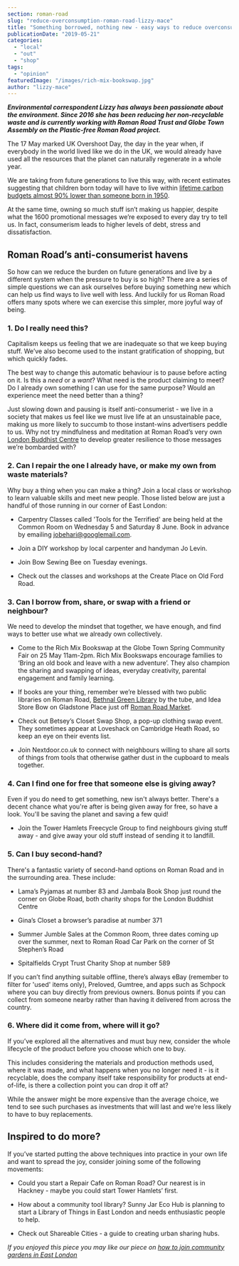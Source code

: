 ```yaml
---
section: roman-road
slug: "reduce-overconsumption-roman-road-lizzy-mace"
title: "Something borrowed, nothing new - easy ways to reduce overconsumption"
publicationDate: "2019-05-21"
categories: 
  - "local"
  - "out"
  - "shop"
tags: 
  - "opinion"
featuredImage: "/images/rich-mix-bookswap.jpg"
author: "lizzy-mace"
---
```


**_Environmental correspondent Lizzy has always been passionate about the environment. Since 2016 she has been reducing her non-recyclable waste and is currently working with Roman Road Trust and Globe Town Assembly on the Plastic-free Roman Road project._**

The 17 May marked UK Overshoot Day, the day in the year when, if everybody in the world lived like we do in the UK, we would already have used all the resources that the planet can naturally regenerate in a whole year.

We are taking from future generations to live this way, with recent estimates suggesting that children born today will have to live within [lifetime carbon budgets almost 90% lower than someone born in 1950](https://www.theguardian.com/environment/2019/apr/10/climate-crisis-todays-children-face-lives-with-tiny-carbon-footprints).

At the same time, owning so much stuff isn’t making us happier, despite what the 1600 promotional messages we’re exposed to every day try to tell us. In fact, consumerism leads to higher levels of debt, stress and dissatisfaction.

## **Roman Road’s anti-consumerist havens**

So how can we reduce the burden on future generations and live by a different system when the pressure to buy is so high? There are a series of simple questions we can ask ourselves before buying something new which can help us find ways to live well with less. And luckily for us Roman Road offers many spots where we can exercise this simpler, more joyful way of being.

### **1\. Do I really need this?**

Capitalism keeps us feeling that we are inadequate so that we keep buying stuff. We’ve also become used to the instant gratification of shopping, but which quickly fades.  
  
The best way to change this automatic behaviour is to pause before acting on it. Is this a _need_ or a _want_? What need is the product claiming to meet? Do I already own something I can use for the same purpose? Would an experience meet the need better than a thing?

Just slowing down and pausing is itself anti-consumerist - we live in a society that makes us feel like we must live life at an unsustainable pace, making us more likely to succumb to those instant-wins advertisers peddle to us. Why not try mindfulness and meditation at Roman Road’s very own [London Buddhist Centre](https://romanroadlondon.com/london-buddhist-centre-east-london/) to develop greater resilience to those messages we’re bombarded with?

### **2\. Can I repair the one I already have, or make my own from waste materials?**

Why buy a thing when you can make a thing? Join a local class or workshop to learn valuable skills and meet new people. Those listed below are just a handful of those running in our corner of East London:

- Carpentry Classes called 'Tools for the Terrified' are being held at the Common Room on Wednesday 5 and Saturday 8 June. Book in advance by emailing jobehari@googlemail.com.

- Join a DIY workshop by local carpenter and handyman Jo Levin.

- Join Bow Sewing Bee on Tuesday evenings.

- Check out the classes and workshops at the Create Place on Old Ford Road.

### **3\. Can I borrow from, share, or swap with a friend or neighbour?**

We need to develop the mindset that together, we have enough, and find ways to better use what we already own collectively.

- Come to the Rich Mix Bookswap at the Globe Town Spring Community Fair on 25 May 11am-2pm. Rich Mix Bookswaps encourage families to ‘Bring an old book and leave with a new adventure’. They also champion the sharing and swapping of ideas, everyday creativity, parental engagement and family learning.

- If books are your thing, remember we’re blessed with two public libraries on Roman Road, [Bethnal Green Library](https://romanroadlondon.com/bethnal-green-library-history/) by the tube, and Idea Store Bow on Gladstone Place just off [Roman Road Market](https://romanroadlondon.com/market/).

- Check out Betsey’s Closet Swap Shop, a pop-up clothing swap event. They sometimes appear at Loveshack on Cambridge Heath Road, so keep an eye on their events list.

- Join Nextdoor.co.uk to connect with neighbours willing to share all sorts of things from tools that otherwise gather dust in the cupboard to meals together.

### **4\. Can I find one for free that someone else is giving away?**

Even if you do need to get something, new isn't always better. There's a decent chance what you're after is being given away for free, so have a look. You'll be saving the planet and saving a few quid!

- Join the Tower Hamlets Freecycle Group to find neighbours giving stuff away - and give away your old stuff instead of sending it to landfill.

### **5\. Can I buy second-hand?**

There's a fantastic variety of second-hand options on Roman Road and in the surrounding area. These include:

- Lama’s Pyjamas at number 83 and Jambala Book Shop just round the corner on Globe Road, both charity shops for the London Buddhist Centre

- Gina’s Closet a browser’s paradise at number 371

- Summer Jumble Sales at the Common Room, three dates coming up over the summer, next to Roman Road Car Park on the corner of St Stephen’s Road

- Spitalfields Crypt Trust Charity Shop at number 589

If you can’t find anything suitable offline, there’s always eBay (remember to filter for 'used' items only), Preloved, Gumtree, and apps such as Schpock where you can buy directly from previous owners. Bonus points if you can collect from someone nearby rather than having it delivered from across the country.

### **6\. Where did it come from, where will it go?**

If you’ve explored all the alternatives and must buy new, consider the whole lifecycle of the product before you choose which one to buy.

This includes considering the materials and production methods used, where it was made, and what happens when you no longer need it - is it recyclable, does the company itself take responsibility for products at end-of-life, is there a collection point you can drop it off at?  
  
While the answer might be more expensive than the average choice, we tend to see such purchases as investments that will last and we’re less likely to have to buy replacements.

## **Inspired to do more?**

If you’ve started putting the above techniques into practice in your own life and want to spread the joy, consider joining some of the following movements:

- Could you start a Repair Cafe on Roman Road? Our nearest is in Hackney - maybe you could start Tower Hamlets’ first.

- How about a community tool library? Sunny Jar Eco Hub is planning to start a Library of Things in East London and needs enthusiastic people to help.

- Check out Shareable Cities - a guide to creating urban sharing hubs.

_If you enjoyed this piece you may like our piece on [how to join community gardens in East London](https://romanroadlondon.com/move-to-london-become-a-gardener/)_

